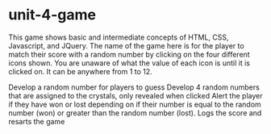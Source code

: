 # unit-4-game
This game shows basic and intermediate concepts of HTML, CSS, Javascript, and JQuery. The name of the game here is for the player to match their score with a random number by clicking on the four different icons shown. You are unaware of what the value of each icon is until it is clicked on. It can be anywhere from 1 to 12.

Develop a random number for players to guess
Develop 4 random numbers that are assigned to the crystals, only revealed when clicked
Alert the player if they have won or lost depending on if their number is equal to the random number (won) or greater than the random number (lost).
Logs the score and resarts the game
